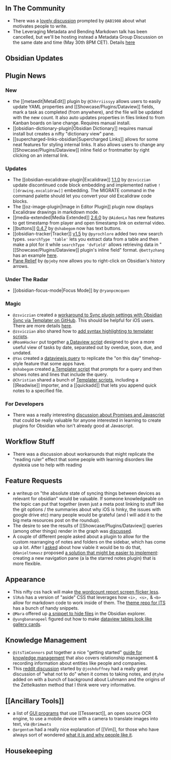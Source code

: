 ## In The Community
* There was a [lovely discussion](http://discordapp.com/channels/686053708261228577/744933215063638183/844726309410308177) prompted by `@AB1908` about what motivates people to write. 
* The Leveraging Metadata and Bending Markdown talk has been cancelled, but we'll be hosting instead a Metadata Group Discussion on the same date and time (May 30th 8PM CET). Details [here](https://forum.obsidian.md/t/metadata-group-discussion-community-talk/)

## Obsidian Updates

## Plugin News

### New
* the [[metaedit|MetaEdit]] plugin by `@Chhrriissyy` allows users to easily update YAML properties and [[Showcase/Plugins/Dataview]] fields, mark a task as completed (from anywhere), and the file will be updated with the new count. It also auto updates properties in files linked to from Kanban boards on lane change. Requires manual install. 
* [[obsidian-dictionary-plugin|Obsidian Dictionary]] requires manual install but creates a nifty "dictionary view" pane. 
* [[supercharged-links-obsidian|Supercharged Links]] allows for some neat features for styling internal links. It also allows users to change any [[Showcase/Plugins/Dataview]] inline field or frontmatter by right clicking on an internal link.
### Updates
*  The [[obsidian-excalidraw-plugin|Excalidraw]] [1.1.0](https://github.com/zsviczian/obsidian-excalidraw-plugin/releases) by `@zsviczian` update discontinued code block embedding and implemented native `![[drawing.excalidraw]]` embedding. The MIGRATE command in the command palette should let you convert your old Excalidraw code blocks. 
*  The [[oz-image-plugin|Image in Editor Plugin]] plugin now displays Excalidraw drawings in markdown mode. 
*  [[media-extended|Media Extended]] [2.6.0](https://github.com/alx-plugins/media-extended/releases/tag/2.6.0) by `@AidenLx` has new features to get timestamp from player and open timestamp link on external video. 
*  [[buttons]] [0.4.7](https://discord.com/channels/686053708261228577/771575014382108672/845040678840827975) by `@shabegom` now has text buttons. 
*  [[obsidian-tracker|Tracker]] [v1.5](https://github.com/pyrochlore/obsidian-tracker) by `@pyrochlore` added two new search types. `searchType 'table'` lets you extract data from a table and then make a plot for it while `searchType 'dvField'` allows retrieving data in "[[Showcase/Plugins/Dataview]] plugin's inline field" format. `@bettyzhang` has an example [here](https://discord.com/channels/686053708261228577/771575014382108672/845223773178691594). 
*  [Pane Relief](https://github.com/pjeby/pane-relief#readme) by `@pjeby` now allows you to right-click on Obsidian's history arrows. 

### Under The Radar
* [[obsidian-focus-mode|Focus Mode]] by `@ryanpcmcquen` 

### Magic
* `@zsviczian` created a [workaround to Sync plugin settings with Obsidian Sync via Templater on GitHub](https://github.com/SilentVoid13/Templater/discussions/211). This should be helpful for iOS users. There are more details [here](https://discord.com/channels/686053708261228577/840286238928797736/843217947488157716). 
* `@zsviczian` also shared how to [add syntax highlighting to templater scripts](http://discordapp.com/channels/686053708261228577/840286238928797736/843409737562325022).
* `@RoamHacker` put together [a Dataview script](https://gist.github.com/roamhacker/4e019abd25c58de57376add6e3aa4173) designed to give a more useful view of tasks by date, separated out by overdue, soon, due, and undated. 
* `@Yas` created a [dataviewjs query](https://discord.com/channels/686053708261228577/771575014382108672/843841380773658664) to replicate the "on this day" timehop-style feature that some apps have. 
* `@shabegom` created [a Templater script](https://discord.com/channels/686053708261228577/771575014382108672/844016103109165076) that prompts for a query and then shows notes and lines that include the query. 
* `@Christian` shared a bunch of [Templater scripts](https://github.com/chhoumann/Templater_Templates), including a [[Readwise]] importer, and a [[quickadd]] that lets you append quick notes to a specified file. 

### For Developers
* There was a really interesting [discussion about Promises and Javascript](http://discordapp.com/channels/686053708261228577/840286238928797736/844549148904128512) that could be really valuable for anyone interested in learning to create plugins for Obsidian who isn't already good at Javascript. 

## Workflow Stuff
* There was a discussion about workarounds that might replicate the "reading ruler" effect that some people with learning disorders like dyslexia use to help with reading 

## Feature Requests
* a writeup on "the absolute state of syncing things between devices as relevant for obsidian" would be valuable. If someone knowledgeable on the topic can put that together (even just a meta post linking to stuff like the git options / the summaries about why iOS is hinky, the issues with google drive etc) many people would be grateful (and I will add it to the big meta resources post on the roundup). 
* The desire to see the results of [[Showcase/Plugins/Dataview]] queries (among other things) render in the graph was [discussed](https://discord.com/channels/686053708261228577/694233507500916796/843116572167372820). 
* A couple of different people asked about a plugin to allow for the custom rearranging of notes and folders on the sidebar, which has come up a lot. After I [asked](https://discord.com/channels/686053708261228577/707816848615407697/844722593025490944) about how viable it would be to do that, `@danieltomasz` proposed [a solution that might be easier to implement](https://discord.com/channels/686053708261228577/707816848615407697/844858290536972289): creating a new navigation pane (a la the starred notes plugin) that is more flexible. 

## Appearance
* This nifty css hack will make [the wordcount report screen flicker less](https://forum.obsidian.md/t/word-count-adds-distracting-motion-to-status-bar/18253). 
* `SlRvb` has a version of "aside" CSS that leverages how `<i>, <s>,` & `<b>` allow for markdown code to work inside of them. The [theme repo for ITS](https://github.com/SlRvb/Obsidian--ITS-Theme) has a bunch of handy snippets. 
* `@Mara` offered up [a snippet to hide files](http://discordapp.com/channels/686053708261228577/702656734631821413/844823253554036766) in the Obsidian explorer. 
* `@yungbananapeel` figured out how to make [dataview tables look like gallery cards](https://discord.com/channels/686053708261228577/771575014382108672/844453734724796467). 

## Knowledge Management
* `@itsTimConnors` put together a nice "getting started" [guide for knowledge management](https://itstimconnors.com/a-builders-guide-to-note-taking/) that also covers relationship management & recording information about entities like people and companies. 
* This [reddit discussion](https://www.reddit.com/r/ObsidianMD/comments/ng9pqg/how_not_to_take_smart_notes/) started by `@joshduffney` had a really great discussion of "what not to do" when it comes to taking notes, and `@tyhe` added on with a bunch of background about Luhmann and the origins of the Zettelkasten method that I think were very informative. 

## [[Ancillary Tools]]
 - a list of [GUI programs](https://tesseract-ocr.github.io/tessdoc/User-Projects-%E2%80%93-3rdParty.html) that use [[Tesseract]], an open source OCR engine, to use a mobile device with a camera to translate images into text, via `@brimwats`
 - `@argentum` had a really nice explanation of [[Vim]], for those who have always sort of wondered [what it is and why people like it](http://discordapp.com/channels/686053708261228577/722584061087842365/844522162862030859). 
 
## Housekeeping